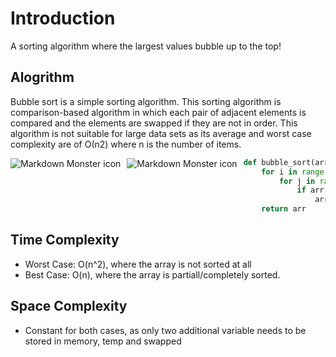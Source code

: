 # Introduction

A sorting algorithm where the largest values bubble up to the top!

## Alogrithm
Bubble sort is a simple sorting algorithm. This sorting algorithm is comparison-based algorithm in which each pair of adjacent elements is compared and the elements are swapped if they are not in order. This algorithm is not suitable for large data sets as its average and worst case complexity are of Ο(n2) where n is the number of items.

<img src="https://upload.wikimedia.org/wikipedia/commons/c/c8/Bubble-sort-example-300px.gif"
     alt="Markdown Monster icon"
     style="float: left; margin-right: 10px;" />
     
<img src="https://www.w3resource.com/w3r_images/bubble-short.png"
     alt="Markdown Monster icon"
     style="float: left; margin-right: 10px;" />

```python
def bubble_sort(arr):
    for i in range(len(arr)):
        for j in range(len(arr) - i - 1):
            if arr[j] > arr[j + 1]:
                arr[j], arr[j + 1] = arr[j + 1], arr[j]
    return arr
```

## Time Complexity
- Worst Case: O(n^2), where the array is not sorted at all
- Best Case: O(n), where the array is partiall/completely sorted. 

## Space Complexity
- Constant for both cases, as only two additional variable needs to be stored in memory, temp and swapped

